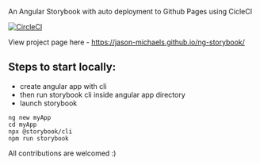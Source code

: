 An Angular Storybook with auto deployment to Github Pages using CicleCI

[![CircleCI](https://circleci.com/gh/Jason-Michaels/ng-storybook.svg?style=svg)](https://circleci.com/gh/Jason-Michaels/ng-storybook)

View project page here - https://jason-michaels.github.io/ng-storybook/


## Steps to start locally:
* create angular app with cli
* then run storybook cli inside angular app directory
* launch storybook

```
ng new myApp
cd myApp
npx @storybook/cli
npm run storybook
```

All contributions are welcomed :)

